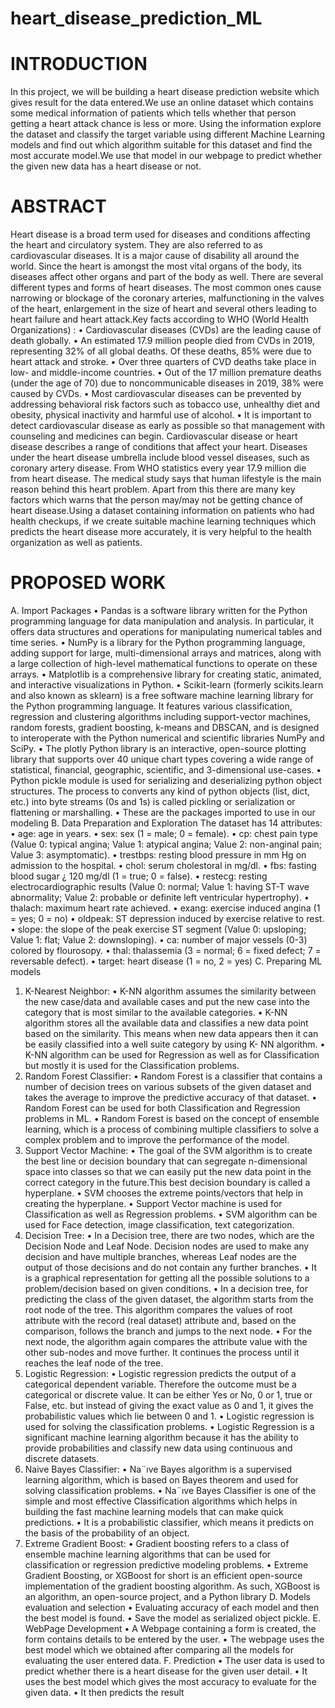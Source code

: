 # heart_disease_prediction_ML

# INTRODUCTION
In this project, we will be building a heart disease prediction
website which gives result for the data entered.We use an
online dataset which contains some medical information of
patients which tells whether that person getting a heart attack
chance is less or more. Using the information explore the
dataset and classify the target variable using different Machine
Learning models and find out which algorithm suitable for this
dataset and find the most accurate model.We use that model
in our webpage to predict whether the given new data has a
heart disease or not.

# ABSTRACT
Heart disease is a broad term used for diseases and
conditions affecting the heart and circulatory system. They are
also referred to as cardiovascular diseases. It is a major cause
of disability all around the world. Since the heart is amongst the
most vital organs of the body, its diseases affect other organs and
part of the body as well. There are several different types and
forms of heart diseases. The most common ones cause narrowing
or blockage of the coronary arteries, malfunctioning in the valves
of the heart, enlargement in the size of heart and several others
leading to heart failure and heart attack.Key facts according to
WHO (World Health Organizations) :
• Cardiovascular diseases (CVDs) are the leading cause of
death globally.
• An estimated 17.9 million people died from CVDs in 2019,
representing 32% of all global deaths. Of these deaths, 85%
were due to heart attack and stroke.
• Over three quarters of CVD deaths take place in low- and
middle-income countries.
• Out of the 17 million premature deaths (under the age of
70) due to noncommunicable diseases in 2019, 38% were
caused by CVDs.
• Most cardiovascular diseases can be prevented by addressing
behavioral risk factors such as tobacco use, unhealthy
diet and obesity, physical inactivity and harmful use of
alcohol.
• It is important to detect cardiovascular disease as early as
possible so that management with counseling and medicines
can begin.
Cardiovascular disease or heart disease describes a range of
conditions that affect your heart. Diseases under the heart
disease umbrella include blood vessel diseases, such as coronary
artery disease. From WHO statistics every year 17.9 million
die from heart disease. The medical study says that human
lifestyle is the main reason behind this heart problem. Apart
from this there are many key factors which warns that the person
may/may not be getting chance of heart disease.Using a dataset
containing information on patients who had health checkups, if
we create suitable machine learning techniques which predicts
the heart disease more accurately, it is very helpful to the health
organization as well as patients.

# PROPOSED WORK

A. Import Packages
• Pandas is a software library written for the Python programming
language for data manipulation and analysis.
In particular, it offers data structures and operations for
manipulating numerical tables and time series.
• NumPy is a library for the Python programming language,
adding support for large, multi-dimensional arrays
and matrices, along with a large collection of high-level
mathematical functions to operate on these arrays.
• Matplotlib is a comprehensive library for creating static,
animated, and interactive visualizations in Python.
• Scikit-learn (formerly scikits.learn and also known as
sklearn) is a free software machine learning library for
the Python programming language. It features various
classification, regression and clustering algorithms including
support-vector machines, random forests, gradient
boosting, k-means and DBSCAN, and is designed
to interoperate with the Python numerical and scientific
libraries NumPy and SciPy.
• The plotly Python library is an interactive, open-source
plotting library that supports over 40 unique chart types
covering a wide range of statistical, financial, geographic,
scientific, and 3-dimensional use-cases.
• Python pickle module is used for serializing and deserializing
python object structures. The process to converts
any kind of python objects (list, dict, etc.) into byte
streams (0s and 1s) is called pickling or serialization or
flattening or marshalling.
• These are the packages imported to use in our modeling
B. Data Preparation and Exploration
The dataset has 14 attributes:
• age: age in years.
• sex: sex (1 = male; 0 = female).
• cp: chest pain type (Value 0: typical angina; Value 1:
atypical angina; Value 2: non-anginal pain; Value 3:
asymptomatic).
• trestbps: resting blood pressure in mm Hg on admission
to the hospital.
• chol: serum cholestoral in mg/dl.
• fbs: fasting blood sugar ¿ 120 mg/dl (1 = true; 0 = false).
• restecg: resting electrocardiographic results (Value 0:
normal; Value 1: having ST-T wave abnormality; Value
2: probable or definite left ventricular hypertrophy).
• thalach: maximum heart rate achieved.
• exang: exercise induced angina (1 = yes; 0 = no)
• oldpeak: ST depression induced by exercise relative to
rest.
• slope: the slope of the peak exercise ST segment (Value
0: upsloping; Value 1: flat; Value 2: downsloping).
• ca: number of major vessels (0-3) colored by flourosopy.
• thal: thalassemia (3 = normal; 6 = fixed defect; 7 =
reversable defect).
• target: heart disease (1 = no, 2 = yes)
C. Preparing ML models
1) K-Nearest Neighbor:
• K-NN algorithm assumes the similarity between the new
case/data and available cases and put the new case into the
category that is most similar to the available categories.
• K-NN algorithm stores all the available data and classifies
a new data point based on the similarity. This means when
new data appears then it can be easily classified into a
well suite category by using K- NN algorithm.
• K-NN algorithm can be used for Regression as well as for
Classification but mostly it is used for the Classification
problems.
2) Random Forest Classifier:
• Random Forest is a classifier that contains a number of
decision trees on various subsets of the given dataset and
takes the average to improve the predictive accuracy of
that dataset.
• Random Forest can be used for both Classification and
Regression problems in ML.
• Random Forest is based on the concept of ensemble
learning, which is a process of combining multiple classifiers
to solve a complex problem and to improve the
performance of the model.
3) Support Vector Machine:
• The goal of the SVM algorithm is to create the best line or
decision boundary that can segregate n-dimensional space
into classes so that we can easily put the new data point
in the correct category in the future.This best decision
boundary is called a hyperplane.
• SVM chooses the extreme points/vectors that help in
creating the hyperplane.
• Support Vector machine is used for Classification as well
as Regression problems.
• SVM algorithm can be used for Face detection, image
classification, text categorization.
4) Decision Tree:
• In a Decision tree, there are two nodes, which are
the Decision Node and Leaf Node. Decision nodes are
used to make any decision and have multiple branches,
whereas Leaf nodes are the output of those decisions and
do not contain any further branches.
• It is a graphical representation for getting all the possible
solutions to a problem/decision based on given conditions.
• In a decision tree, for predicting the class of the given
dataset, the algorithm starts from the root node of the
tree. This algorithm compares the values of root attribute
with the record (real dataset) attribute and, based on the
comparison, follows the branch and jumps to the next
node.
• For the next node, the algorithm again compares the
attribute value with the other sub-nodes and move further.
It continues the process until it reaches the leaf node of
the tree.
5) Logistic Regression:
• Logistic regression predicts the output of a categorical
dependent variable. Therefore the outcome must be a
categorical or discrete value. It can be either Yes or No,
0 or 1, true or False, etc. but instead of giving the exact
value as 0 and 1, it gives the probabilistic values which
lie between 0 and 1.
• Logistic regression is used for solving the classification
problems.
• Logistic Regression is a significant machine learning
algorithm because it has the ability to provide probabilities
and classify new data using continuous and discrete
datasets.
6) Naive Bayes Classifier:
• Na¨ıve Bayes algorithm is a supervised learning algorithm,
which is based on Bayes theorem and used for solving
classification problems.
• Na¨ıve Bayes Classifier is one of the simple and most
effective Classification algorithms which helps in building
the fast machine learning models that can make quick
predictions.
• It is a probabilistic classifier, which means it predicts on
the basis of the probability of an object.
7) Extreme Gradient Boost:
• Gradient boosting refers to a class of ensemble machine
learning algorithms that can be used for classification or
regression predictive modeling problems.
• Extreme Gradient Boosting, or XGBoost for short is
an efficient open-source implementation of the gradient
boosting algorithm. As such, XGBoost is an algorithm,
an open-source project, and a Python library
D. Models evaluation and selection
• Evaluating accuracy of each model and then the best
model is found.
• Save the model as serialized object pickle.
E. WebPage Development
• A Webpage containing a form is created, the form contains
details to be entered by the user.
• The webpage uses the best model which we obtained after
comparing all the models for evaluating the user entered
data.
F. Prediction
• The user data is used to predict whether there is a heart
disease for the given user detail.
• It uses the best model which gives the most accuracy to
evaluate for the given data.
• It then predicts the result

